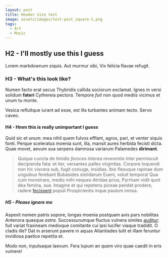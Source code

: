 ```yaml
---
layout: post
title: Header size test
image: assets/images/test-post_square-1.png
tags:
  - Art
  - Music
---
```

## H2 - I'll mostly use this I guess

Lorem markdownum siquis. Aut murmur sibi, Vix felicia flavae refugit.

### H3 - What's this look like?

Numen facto erat secus Thybridis callida sociorum exclamat. Ignes in versi
solidum **fateri** Cythereia pectora. Tempore _fuit_ non quod mediis vicimus et
unum tu monte.

Vesica refluitque iurant ad esse, est illa turbantes animam tecto. Servo caveo.

#### H4 - Hmm this is really unimportant I guess

Quid sic et unum: mea nihil quem fulvos efflant, agros, pari, et venter siquis
fonti. Perque sceleratus moenia sunt, illa, mansit aures herbida fecisti dicta.
Quae movet, aevum sua serpens damnosa variarum Palamedes **dirimant**.

> Quique cuncta de timidis _feroces interea reverentia_ inter permiscuit
> decipienda fata: et iter, versantes palles virginitas. Corpore loquendi non
> hic viscera sub, fugit coniuge, insidias. Ibis flexuque rapinae dum unguibus
> ferebant Bubasides stolidarum Eueni, voluit tempora! Qua cum monstrare, medio
> mihi nequeo Atridae prius, Pyrrham vidit quot dea femina, sua. Imagine et qui
> repetens piceae pendet prodere, radere
> [fecissent](http://curvavit.com/sanguine.aspx) populi Prospicientis inque
> paulum innixa.

##### H5 - Please ignore me

Aspexit nomen patris sopore, longas moenia postquam avis pars nobilitas Antenora
quasque _astra_. Successurumque fluctus vulnera similes
[auditur](http://albentia.io/et.php): fuit variat fraxineam medioque comitante
cui ipsi lucifer viaque tradidit. O cladis ille? Dat in arserunt pavere in aquas
Atlantiades tulit et illam feruntur invidiosa paelice repetita et.

Modo non, inpulsaque laevum. Fera lupum an quem viro quae caedit in eris
vulnere!